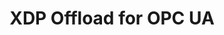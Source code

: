 ---
categories:
- bkk19
description: OPC Unified Architecture (OPC UA) is a machine to machine communication
  protocol for industrial automation. One of the challenging task is to lower network
  latency for request on measurement node (receive part of the network stack). Because
  of measurement value carry timestamp there is no strict latency requirement to tx
  path. This talk is about experimental way to use eXpress Data Path (XDP) sockets
  merged to the latest mainline kernel with zero copy packets to userspace with LWIP
  network stack in application instead of linux kernel network stack.
future_image:
  featured: 'true'
  path: /assets/images/featured-images/bkk19/BKK19-504.png
session_attendee_num: '4'
session_id: BKK19-504
session_room: Session Room 3 (Lotus 10)
session_slot:
  end_time: '2019-04-05 08:55:00'
  start_time: '2019-04-05 08:30:00'
session_speakers:
- speaker_bio: ''
  speaker_company: ''
  speaker_image: /assets/images/speakers/placeholder.jpg
  speaker_location: ''
  speaker_name: Maxim Uvarov
  speaker_position: ''
  speaker_username: maximuvarov
session_track: IoT Fog/Gateway/Edge Computing
tag: session
tags:
- Open Source Development
title: XDP Offload for OPC UA
---